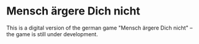 <!-- This file is part of MenschAergereDichNicht. -->
<!-- Copyright (C) 2024-2025 MeiNic, TastingComb and contributors. -->

<!-- This program is free software: you can redistribute it and/or modify -->
<!-- it under the terms of the GNU General Public License as published by -->
<!-- the Free Software Foundation, either version 3 of the License, or -->
<!-- (at your option) any later version. -->

<!-- This program is distributed in the hope that it will be useful, -->
<!-- but WITHOUT ANY WARRANTY; without even the implied warranty of -->
<!-- MERCHANTABILITY or FITNESS FOR A PARTICULAR PURPOSE.  See the -->
<!-- GNU General Public License for more details. -->

<!-- You should have received a copy of the GNU General Public License -->
<!-- along with this program.  If not, see <https://www.gnu.org/licenses/>. -->

# Mensch ärgere Dich nicht

This is a digital version of the german game "Mensch ärgere Dich nicht" &ndash; the game is still under development.

